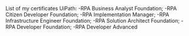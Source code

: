 List of my certificates UiPath:
-RPA Business Analyst Foundation;
-RPA Citizen Developer Foundation;
-RPA Implementation Manager;
-RPA Infrastructure Engineer Foundation;
-RPA Solution Architect Foundation;
-RPA Developer Foundation;
-RPA Developer Advanced